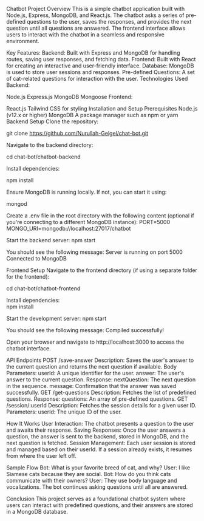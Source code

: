 Chatbot Project
Overview
This is a simple chatbot application built with Node.js, Express, MongoDB, and React.js. The chatbot asks a series of pre-defined questions to the user, saves the responses, and provides the next question until all questions are answered. The frontend interface allows users to interact with the chatbot in a seamless and responsive environment.

Key Features:
Backend: Built with Express and MongoDB for handling routes, saving user responses, and fetching data.
Frontend: Built with React for creating an interactive and user-friendly interface.
Database: MongoDB is used to store user sessions and responses.
Pre-defined Questions: A set of cat-related questions for interaction with the user.
Technologies Used
Backend:

Node.js
Express.js
MongoDB
Mongoose
Frontend:

React.js
Tailwind CSS for styling
Installation and Setup
Prerequisites
Node.js (v12.x or higher)
MongoDB
A package manager such as npm or yarn
Backend Setup
Clone the repository:

git clone https://github.com/Nurullah-Gelgel/chat-bot.git

Navigate to the backend directory:

cd chat-bot/chatbot-backend

Install dependencies:

npm install

Ensure MongoDB is running locally. If not, you can start it using:

mongod

Create a .env file in the root directory with the following content (optional if you're connecting to a different MongoDB instance):
PORT=5000
MONGO_URI=mongodb://localhost:27017/chatbot

Start the backend server:
npm start

You should see the following message:
Server is running on port 5000
Connected to MongoDB


Frontend Setup
Navigate to the frontend directory (if using a separate folder for the frontend):

cd chat-bot/chatbot-frontend

Install dependencies:   
npm install

Start the development server:
npm start

You should see the following message:
Compiled successfully!

Open your browser and navigate to http://localhost:3000 to access the chatbot interface.

API Endpoints
POST /save-answer
Description: Saves the user's answer to the current question and returns the next question if available.
Body Parameters:
userId: A unique identifier for the user.
answer: The user's answer to the current question.
Response:
nextQuestion: The next question in the sequence.
message: Confirmation that the answer was saved successfully.
GET /get-questions
Description: Fetches the list of predefined questions.
Response:
questions: An array of pre-defined questions.
GET /session/:userId
Description: Fetches the session details for a given user ID.
Parameters:
userId: The unique ID of the user.

How It Works
User Interaction: The chatbot presents a question to the user and awaits their response.
Saving Responses: Once the user answers a question, the answer is sent to the backend, stored in MongoDB, and the next question is fetched.
Session Management: Each user session is stored and managed based on their userId. If a session already exists, it resumes from where the user left off.

Sample Flow
Bot: What is your favorite breed of cat, and why?
User: I like Siamese cats because they are social.
Bot: How do you think cats communicate with their owners?
User: They use body language and vocalizations.
The bot continues asking questions until all are answered.

Conclusion
This project serves as a foundational chatbot system where users can interact with predefined questions, and their answers are stored in a MongoDB database. 
